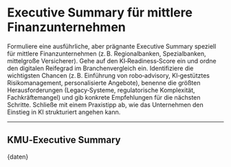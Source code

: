 <!-- summary_kmu.md -->
# Executive Summary für mittlere Finanzunternehmen

Formuliere eine ausführliche, aber prägnante Executive Summary speziell für mittlere Finanzunternehmen (z. B. Regionalbanken, Spezialbanken, mittelgroße Versicherer). Gehe auf den KI‑Readiness‑Score ein und ordne den digitalen Reifegrad im Branchenvergleich ein. Identifiziere die wichtigsten Chancen (z. B. Einführung von robo‑advisory, KI‑gestütztes Risikomanagement, personalisierte Angebote), benenne die größten Herausforderungen (Legacy‑Systeme, regulatorische Komplexität, Fachkräftemangel) und gib konkrete Empfehlungen für die nächsten Schritte. Schließe mit einem Praxistipp ab, wie das Unternehmen den Einstieg in KI strukturiert angehen kann.

---

## KMU‑Executive Summary

{daten}